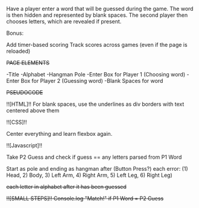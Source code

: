 Have a player enter a word that will be guessed during the game. The word is then hidden and represented by blank spaces. The second player then chooses letters, which are revealed if present.

Bonus:

Add timer-based scoring
Track scores across games (even if the page is reloaded)


~~PAGE ELEMENTS~~

-Title
-Alphabet
-Hangman Pole
-Enter Box for Player 1 (Choosing word)
-Enter Box for Player 2 (Guessing word)
-Blank Spaces for word

~~PSEUDOCODE~~

!![HTML]!!
For blank spaces, use the underlines as div borders with text centered above them


!![CSS]!!

Center everything and learn flexbox again.

!![Javascript]!!

Take P2 Guess and check if guess == any letters parsed from P1 Word

Start as pole and ending as hangman after (Button Press?) each error: (1) Head, 2) Body, 3) Left Arm, 4) Right Arm, 5) Left Leg, 6) Right Leg)

<strike> each letter in alphabet after it has been guessed

!![SMALL STEPS]!!
Console.log "Match!" if P1 Word = P2 Guess

